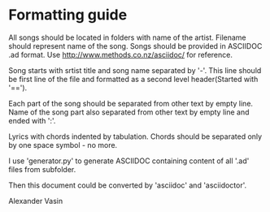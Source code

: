 Formatting guide
================

All songs should be located in folders with name of the artist. Filename should represent name of the song.
Songs should be provided in ASCIIDOC .ad format.
Use http://www.methods.co.nz/asciidoc/ for reference.

Song starts with srtist title and song name separated by '-'. This line should be first line of the file and formatted as a second level header(Started with '==').

Each part of the song should be separated from other text by empty line. Name of the song part also separated from other text by empty line and ended with ':'.

Lyrics with chords indented by tabulation. Chords should be separated only by one space symbol - no more.

I use 'generator.py' to generate ASCIIDOC containing content of all '.ad' files from subfolder.

Then this document could be converted by 'asciidoc' and 'asciidoctor'.

Alexander Vasin
